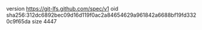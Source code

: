 version https://git-lfs.github.com/spec/v1
oid sha256:312dc6892bec09d16d119f0ac2a84654629a961842a6688bf19fd3320c9f65da
size 4447
